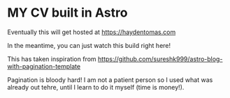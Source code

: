 # MY CV built in Astro

Eventually this will get hosted at https://haydentomas.com

In the meantime, you can just watch this build right here!

This has taken inspiration from https://github.com/sureshk999/astro-blog-with-pagination-template

Pagination is bloody hard! I am not a patient person so I used what was already out tehre, until I learn to do it myself (time is money!).



